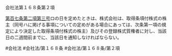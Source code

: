 会社法第１６８条第２項

[第百七条第二項第三号](会社法＿＿＿＿第１０７条第２項第３号)ロの日を定めたときは、株式会社は、取得条項付株式の株主（同号ハに掲げる事項についての定めがある場合にあっては、次条第一項の規定により決定した取得条項付株式の株主）及びその登録株式質権者に対し、当該日の二週間前までに、当該日を通知しなければならない。

#会社法
#会社法/第１６８条
#会社法/第１６８条/第２項
